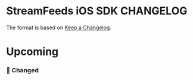 # StreamFeeds iOS SDK CHANGELOG

The format is based on [Keep a Changelog](https://keepachangelog.com/en/1.0.0/).

# Upcoming

### 🔄 Changed
